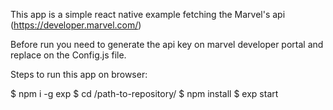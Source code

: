 This app is a simple react native example fetching the Marvel's api (https://developer.marvel.com/)

Before run you need to generate the api key on marvel developer portal and replace on the Config.js file.

Steps to run this app on browser:

$ npm i -g exp
$ cd /path-to-repository/
$ npm install
$ exp start
